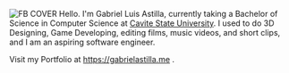 ![FB COVER](https://github.com/user-attachments/assets/de797888-fa3f-4fad-8556-09a5d3f24451)
Hello. I'm Gabriel Luis Astilla, currently taking a Bachelor of Science in Computer Science at [Cavite State University](https://cvsu.edu.ph/). I used to do 3D Designing, Game Developing, editing films, music videos, and short clips, and I am an aspiring software engineer.

Visit my Portfolio at https://gabrielastilla.me
.
